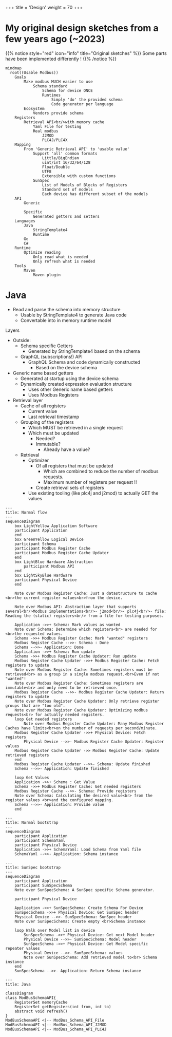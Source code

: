 +++
title = 'Design'
weight = 70
+++

# My original design sketches from a few years ago (~2023)
{{% notice style="red" icon="info" title="Original sketches" %}}
Some parts have been implemented differently !
{{% /notice %}}

```mermaid
mindmap
  root((Usable Modbus))
    Goals
        Make modbus MUCH easier to use
            Schema standard
                Schema for device ONCE
                Runtimes
                    Simply 'do' the provided schema
                    Code generator per language
        Ecosystem
            Vendors provide schema
    Registers
        Retrieval API<br/>with memory cache
            Yaml File for testing
            Real modbus
                J2MOD
                PLC4J/PLC4X
    Mapping
        From 'Generic Retrieval API' to 'usable value'
            Support 'all' common formats
                Little/BigEndian
                uint/int 16/32/64/128
                Float/Double
                UTF8
                Extensible with custom functions
            SunSpec
                List of Models of Blocks of Registers
                Standard set of models
                Each device has different subset of the models
    API
        Generic

        Specific
            Generated getters and setters
    Languages
        Java
            StringTemplate4
            Runtime
        Go
        C#
    Runtime
        Optimize reading
            Only read what is needed
            Only refresh what is needed
    Tools
        Maven
            Maven plugin
```

Java
===
* Read and parse the schema into memory structure
    * Usable by StringTemplate4 to generate Java code
    * Convertable into in memory runtime model

Layers
- Outside:
    - Schema specific Getters
        - Generated by StringTemplate4 based on the schema
    - GraphQL (subscriptions!) API
        - GraphQL Schema and code dynamically constructed
            - Based on the device schema
- Generic name based getters
    - Generated at startup using the device schema
    - Dynamically created expression evaluation structure
        - Uses other Generic name based getters
        - Uses Modbus Registers
- Retrieval layer
    - Cache of all registers
        - Current value
        - Last retrieval timestamp
    - Grouping of the registers
        - Which MUST be retrieved in a single request
        - Which must be updated
            - Needed?
            - Immutable?
                - Already have a value?
    - Retrieval
        - Optimizer
            - Of all registers that must be updated
                - Which are combined to reduce the number of modbus requests.
                - Maximum number of registers per request !!
            - Create retrieval sets of registers
        - Use existing tooling (like plc4j and j2mod) to actually GET the values

```mermaid
---
title: Normal flow
---
sequenceDiagram
    box LightYellow Application Software
    participant Application
    end
    box GreenYellow Logical Device
    participant Schema
    participant Modbus Register Cache
    participant Modbus Register Cache Updater
    end
    box LightBlue Hardware Abstraction
        participant Modbus API
    end
    box LightSkyBlue Hardware
    participant Physical Device
    end

    Note over Modbus Register Cache: Just a datastructure to cache <br>the current register values<br>from the device.

    Note over Modbus API: Abstraction layer that supports several<br/>Modbus implementations<br/>- j2mod<br/>- plc4j<br/>- file: Reading the (static) registers<br/> from a file for testing purposes.

    Application ->>+ Schema: Mark values as wanted
    Note over Schema: Determine which registers<br> are needed for <br>the requested values.
    Schema ->>+ Modbus Register Cache: Mark "wanted" registers
    Modbus Register Cache -->>- Schema : Done
    Schema -->>- Application: Done
    Application ->>+ Schema: Run update
    Schema ->>+ Modbus Register Cache Updater: Run update
    Modbus Register Cache Updater ->>+ Modbus Register Cache: Fetch registers to update
    Note over Modbus Register Cache: Sometimes registers must be retrieved<br> as a group in a single modbus request.<br>Even if not "wanted"!
    Note over Modbus Register Cache: Sometimes registers are immutable<br> and only need to be retrieved once.
    Modbus Register Cache -->>- Modbus Register Cache Updater: Return registers to update
    Note over Modbus Register Cache Updater: Only retrieve register groups that are "too old".
    Note over Modbus Register Cache Updater: Optimizing modbus requests<br> for actually needed registers.
    loop Get needed registers
        Note over Modbus Register Cache Updater: Many Modbus Register Caches have limits<br>on the number of requests per second/minute.
    Modbus Register Cache Updater ->>+ Physical Device: Fetch registers
        Physical Device -->>- Modbus Register Cache Updater: Register values
    Modbus Register Cache Updater ->> Modbus Register Cache: Update retrieved registers
    end
    Modbus Register Cache Updater -->>- Schema: Update finished
    Schema -->>- Application: Update finished

    loop Get Values
    Application ->>+ Schema : Get Value
    Schema ->>+ Modbus Register Cache: Get needed registers
    Modbus Register Cache -->>- Schema: Provide registers
    Note over Schema: Calculating the desired value<br> from the register values <br>and the configured mapping.
    Schema -->>- Application: Provide value
    end
```

```mermaid
---
title: Normal bootstrap
---
sequenceDiagram
    participant Application
    participant SchemaYaml
    participant Physical Device
    Application ->>+ SchemaYaml: Load Schema from Yaml file
    SchemaYaml -->>- Application: Schema instance
```

```mermaid
---
title: SunSpec bootstrap
---
sequenceDiagram
    participant Application
    participant SunSpecSchema
    Note over SunSpecSchema: A SunSpec specific Schema generator.

    participant Physical Device

    Application ->>+ SunSpecSchema: Create Schema For Device
    SunSpecSchema ->>+ Physical Device: Get SunSpec header
    Physical Device -->>- SunSpecSchema: SunSpec header
    Note over SunSpecSchema: Create empty <br>Schema instance

    loop Walk over Model list in device
        SunSpecSchema ->>+ Physical Device: Get next Model header
        Physical Device -->>- SunSpecSchema: Model header
        SunSpecSchema ->>+ Physical Device: Get Model specific repeater values
        Physical Device -->>- SunSpecSchema: values
        Note over SunSpecSchema: Add retrieved model to<br> Schema instance
    end
    SunSpecSchema -->>- Application: Return Schema instance
```


```mermaid
---
title: Java
---
classDiagram
class ModBusSchemaAPI{
    RegisterSet memoryCache
    RegisterSet getRegisters(int from, int to)
    abstract void refresh()
}
ModBusSchemaAPI <|-- ModBus_Schema_API_File
ModBusSchemaAPI <|-- ModBus_Schema_API_J2MOD
ModBusSchemaAPI <|-- ModBus_Schema_API_PLC4J

```